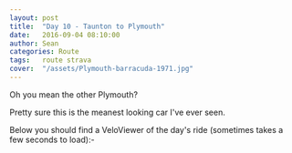 ```yaml
---
layout: post
title:  "Day 10 - Taunton to Plymouth"
date:   2016-09-04 08:10:00
author: Sean
categories: Route
tags:	route strava
cover:  "/assets/Plymouth-barracuda-1971.jpg"
---
```


Oh you mean the other Plymouth?

Pretty sure this is the meanest looking car I've ever seen.

Below you should find a VeloViewer of the day's ride (sometimes takes a
few seconds to load):-


